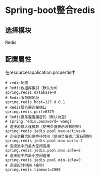 # Spring-boot整合redis
## 选择模块
Redis

## 配置属性
在resource/application.propertis中
```
# redis配置
# Redis数据库索引（默认为0）
spring.redis.database=0 
# Redis服务器地址
spring.redis.host=127.0.0.1
# Redis服务器连接端口
spring.redis.port=6379 
# Redis服务器连接密码（默认为空）
# spring.redis.password= wangl
# 连接池最大连接数（使用负值表示没有限制）
spring.redis.jedis.pool.max-active=8
# 连接池最大阻塞等待时间（使用负值表示没有限制）
spring.redis.jedis.pool.max-wait=-1 
# 连接池中的最大空闲连接
spring.redis.jedis.pool.max-idle=8 
# 连接池中的最小空闲连接
spring.redis.jedis.pool.min-idle=0 
# 连接超时时间（毫秒）
spring.redis.timeout=2000
```